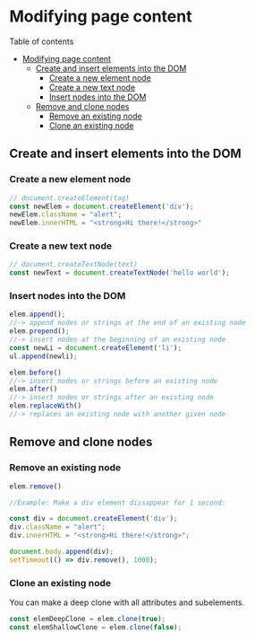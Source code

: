 # Modifying page content
Table of contents
- [Modifying page content](#modifying-page-content)
  - [Create and insert elements into the DOM](#create-and-insert-elements-into-the-dom)
    - [Create a new element node](#create-a-new-element-node)
    - [Create a new text node](#create-a-new-text-node)
    - [Insert nodes into the DOM](#insert-nodes-into-the-dom)
  - [Remove and clone nodes](#remove-and-clone-nodes)
    - [Remove an existing node](#remove-an-existing-node)
    - [Clone an existing node](#clone-an-existing-node)

## Create and insert elements into the DOM
### Create a new element node
```Javascript
// document.createElement(tag)
const newElem = document.createElement('div');
newElem.className = "alert";
newElem.innerHTML = "<strong>Hi there!</strong>"
```
### Create a new text node
```Javascript
// document.createTextNode(text)
const newText = document.createTextNode('hello world');
```
### Insert nodes into the DOM
```javascript
elem.append(); 	
//-> append nodes or strings at the end of an existing node
elem.prepend();	
//-> insert nodes at the beginning of an existing node
const newLi = document.createElement('li');
ul.append(newli);

elem.before()
//-> insert nodes or strings before an existing node
elem.after()
//-> insert nodes or strings after an existing node
elem.replaceWith()	
//-> replaces an existing node with another given node
```
## Remove and clone nodes
### Remove an existing node
```Javascript
elem.remove()

//Example: Make a div element dissappear for 1 second:

const div = document.createElement('div');
div.className = "alert";
div.innerHTML = "<strong>Hi there!</strong>";

document.body.append(div);
setTimeout(() => div.remove(), 1000);
```
### Clone an existing node
You can make a deep clone with all attributes and subelements.
```Javascript
const elemDeepClone = elem.clone(true);
const elemShallowClone = elem.clone(false);
```